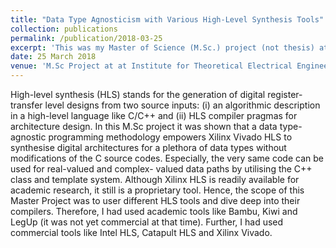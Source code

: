 ```yaml
---
title: "Data Type Agnosticism with Various High-Level Synthesis Tools"
collection: publications
permalink: /publication/2018-03-25
excerpt: 'This was my Master of Science (M.Sc.) project (not thesis) at Institute for Theoretical Electrical Engineering and Microelectronics (ITEM), University of Bremen, Germany'
date: 25 March 2018
venue: 'M.Sc Project at at Institute for Theoretical Electrical Engineering and Microelectronics (ITEM), University of Bremen, Germany'
---
```


High-level synthesis (HLS) stands for the generation of digital register-transfer level designs from
two source inputs: (i) an algorithmic description in a high-level language like C/C++ and (ii)
HLS compiler pragmas for architecture design. In this M.Sc project it was shown that a data type-agnostic programming methodology empowers Xilinx
Vivado HLS to synthesise digital architectures for a plethora of data types without modifications
of the C source codes. Especially, the very same code can be used for real-valued and complex-
valued data paths by utilising the C++ class and template system.
Although Xilinx HLS is readily available for academic research, it still is a proprietary tool.
Hence, the scope of this Master Project was to user different HLS tools and dive deep into their
compilers. Therefore, I had used academic tools like Bambu, Kiwi and LegUp (it was not yet commercial 
at that time). Further, I had used commercial tools like Intel HLS, Catapult HLS and Xilinx Vivado. 
